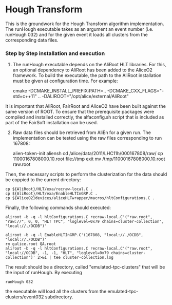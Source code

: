 Hough Transform
===============

This is the groundwork for the Hough Transform algorithm implementation. The runHough executable takes as an argument an event number (i.e. runHough 032) and for the given event it loads all clusters from the corresponding data files.

### Step by Step installation and execution

1. The runHough executable depends on the AliRoot HLT libraries. For this, an optional dependency to AliRoot has been added to the AliceO2 framework. To build the executable, the path to the AliRoot installation must be given at configuration time. For example:

    cmake -DCMAKE_INSTALL_PREFIX:PATH=.. -DCMAKE_CXX_FLAGS="-std=c++11" .. -DALIROOT="/opt/alice/external/AliRoot"

It is important that AliRoot, FairRoot and AliceO2 have been built against the same version of ROOT. To ensure that the prerequisite packages were compiled and installed correctly, the alfaconfig.sh script that is included as part of the FairSoft installation can be used.

2. Raw data files should be retrieved from AliEn for a given run. The implementation can be tested using the raw files corresponding to run 167808:

    alien-token-init <username>
    aliensh
    cd /alice/data/2011/LHC11h/000167808/raw/
    cp 11000167808000.10.root file://tmp
    exit
    mv /tmp/11000167808000.10.root raw.root

Then, the necessary scripts to perform the clusterization for the data should be coppied to the current directory:

    cp ${AliRoot}/HLT/exa/recraw-local.C .
    cp ${AliRoot}/HLT/exa/EnableHLTInGRP.C .
    cp ${AliceO2}devices/aliceHLTwrapper/macros/hltConfigurations.C .

Finally, the following commands should executed:

    aliroot -b -q -l hltConfigurations.C recraw-local.C'("raw.root", "raw://", 0, 0, "HLT TPC", "loglevel=0x79 chains=cluster-collection", "local://./OCDB")'

    aliroot -b -q -l EnableHLTInGRP.C'(167808, "local://./OCDB", "local://./OCDB")'
    rm galice.root QA.root
    aliroot -b -q -l hltConfigurations.C recraw-local.C'("raw.root", "local://OCDB", -1, -1, "HLT", "loglevel=0x79 chains=cluster-collection")' 2>&1 | tee cluster-collection.log

The result should be a directory, called "emulated-tpc-clusters" that will be the input of runHough. By executing

    runHough 032

the executable will load all the clusters from the emulated-tpc-clusters/event032 subdirectory.
